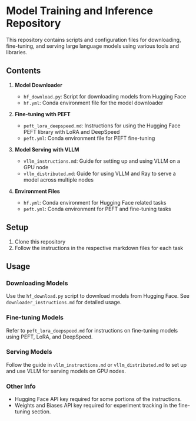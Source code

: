 # Model Training and Inference Repository

This repository contains scripts and configuration files for downloading, fine-tuning, and serving large language models using various tools and libraries.

## Contents

1. **Model Downloader**

   - `hf_download.py`: Script for downloading models from Hugging Face
   - `hf.yml`: Conda environment file for the model downloader

2. **Fine-tuning with PEFT**

   - `peft_lora_deepspeed.md`: Instructions for using the Hugging Face PEFT library with LoRA and DeepSpeed
   - `peft.yml`: Conda environment file for PEFT fine-tuning

3. **Model Serving with VLLM**

   - `vllm_instructions.md`: Guide for setting up and using VLLM on a GPU node
   - `vllm_distributed.md`: Guide for using VLLM and Ray to serve a model across multiple nodes

4. **Environment Files**
   - `hf.yml`: Conda environment for Hugging Face related tasks
   - `peft.yml`: Conda environment for PEFT and fine-tuning tasks

## Setup

1. Clone this repository
2. Follow the instructions in the respective markdown files for each task

## Usage

### Downloading Models

Use the `hf_download.py` script to download models from Hugging Face. See `downloader_instructions.md` for detailed usage.

### Fine-tuning Models

Refer to `peft_lora_deepspeed.md` for instructions on fine-tuning models using PEFT, LoRA, and DeepSpeed.

### Serving Models

Follow the guide in `vllm_instructions.md` or `vllm_distributed.md` to set up and use VLLM for serving models on GPU nodes.

### Other Info

- Hugging Face API key required for some portions of the instructions.
- Weights and Biases API key required for experiment tracking in the fine-tuning section.
